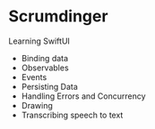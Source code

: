 # Scrumdinger
Learning SwiftUI
- Binding data
- Observables
- Events
- Persisting Data
- Handling Errors and Concurrency
- Drawing
- Transcribing speech to text
